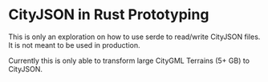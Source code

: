 # CityJSON in Rust Prototyping

This is only an exploration on how to use serde to read/write CityJSON files.
It is not meant to be used in production.

Currently this is only able to transform large CityGML Terrains (5+ GB) to CityJSON.

